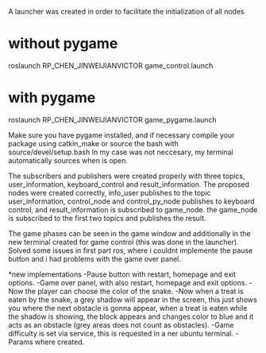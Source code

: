A launcher was created in order to facilitate the initialization of all nodes

# without pygame
 roslaunch RP_CHEN_JINWEIJIANVICTOR game_control.launch

# with pygame
 roslaunch RP_CHEN_JINWEIJIANVICTOR game_pygame.launch

Make sure you have pygame installed, and if necessary compile your package using catkin_make or source the bash with source/devel/setup.bash
In my case was not neccesary, my terminal automatically sources when is open.

The subscribers and publishers were created properly with three topics, user_information, keyboard_control and result_information.
The proposed nodes were created correctly, info_user publishes to the topic user_information, control_node and control_py_node publishes to keyboard control, and result_information is subscribed to game_node. the game_node is subscribed to the first two topics and publishes the result.

The game phases can be seen in the game window and additionally in the new terminal created for game control (this was done in the launcher).
Solved some issues in first part ros, where i couldnt implemente the pause button and i had problems with the game over panel.

*new implementations
-Pause button with restart, homepage and exit options.
-Game over panel, with also restart, homepage and exit options.
-Now the player can choose the color of the snake.
-Now when a treat is eaten by the snake, a grey shadow will appear in the screen, this just shows you where the next obstacle is gonna appear, when a treat is eaten while the shadow is showing, the block appears and changes color to blue and it acts as an obstacle (grey areas does not count as obstacles).
-Game difficulty is set via service, this is requested in a ner ubuntu terminal.
-Params where created.
